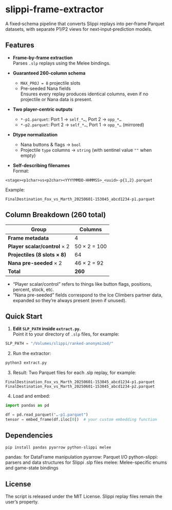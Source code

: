 # slippi-frame-extractor

A fixed‐schema pipeline that converts Slippi replays into per‐frame Parquet datasets, with separate P1/P2 views for next‐input‐prediction models.


## Features

- **Frame‐by‐frame extraction**  
  Parses `.slp` replays using the Melee bindings.

- **Guaranteed 260-column schema**  
  - `MAX_PROJ = 8` projectile slots  
  - Pre-seeded Nana fields  
  Ensures every replay produces identical columns, even if no projectile or Nana data is present.

- **Two player-centric outputs**  
  - `*-p1.parquet`: Port 1 → `self_*…`, Port 2 → `opp_*…`  
  - `*-p2.parquet`: Port 2 → `self_*…`, Port 1 → `opp_*…` (mirrored)

- **Dtype normalization**  
  - Nana buttons & flags → `bool`  
  - Projectile `type` columns → `string` (with sentinel value `""` when empty)

- **Self-describing filenames**  
  Format:  
```
<stage><p1char>vs<p2char><YYYYMMDD-HHMMSS>_<uuid>-p{1,2}.parquet
```
Example:  
```
FinalDestination_Fox_vs_Marth_20250601-153045_abcd1234-p1.parquet
```


## Column Breakdown (260 total)

| Group                           | Columns               |
|---------------------------------|-----------------------|
| **Frame metadata**              | 4                     |
| **Player scalar/control** × 2   | 50 × 2 = 100          |
| **Projectiles (8 slots × 8)**   | 64                    |
| **Nana pre-seeded** × 2          | 46 × 2 = 92           |
| **Total**                       | **260**               |

- “Player scalar/control” refers to things like button flags, positions, percent, stock, etc.  
- “Nana pre-seeded” fields correspond to the Ice Climbers partner data, expanded so they’re always present (even if unused).


## Quick Start

1. **Edit `SLP_PATH` inside `extract.py`.**  
 Point it to your directory of `.slp` files, for example:  
 ```python
 SLP_PATH = "/Volumes/slippi/ranked-anonymized/"
```
2. Run the extractor:
```bash
python3 extract.py
```
3. Result:
Two Parquet files for each .slp replay, for example:
```
FinalDestination_Fox_vs_Marth_20250601-153045_abcd1234-p1.parquet
FinalDestination_Fox_vs_Marth_20250601-153045_abcd1234-p2.parquet
```
4. Load and embed:
```python
import pandas as pd

df = pd.read_parquet("…-p1.parquet")
tensor = embed_frame(df.iloc[0])  # your custom embedding function
```


## Dependencies

```bash
pip install pandas pyarrow python-slippi melee
```
pandas: for DataFrame manipulation
pyarrow: Parquet I/O
python-slippi: parsers and data structures for Slippi .slp files
melee: Melee-specific enums and game-state bindings


## License

The script is released under the MIT License.
Slippi replay files remain the user’s property.

